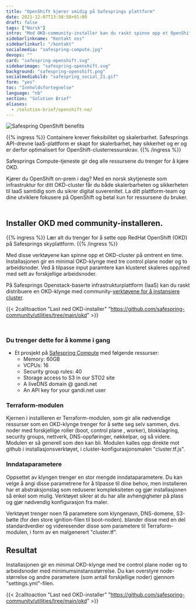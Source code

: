 ```yaml
---
title: "OpenShift kjører smidig på Safesprings plattform"
date: 2021-12-07T13:58:58+01:00
draft: false
tags: ["Norsk"]
intro: "Med OKD-community-installer kan du raskt spinne opp et OpenShift-cluster."
sidebarlinkname: "Kontakt oss"
sidebarlinkurl: "/kontakt"
socialmedia: "safespring-compute.jpg"
devops: ""
card: "safespring-openshift.svg"
sidebarimage: "safespring-openshift.svg"
background: "safespring-openshift.png"
socialmediabild: "safespring_social_21.gif"
form: "yes"
toc: "Innholdsfortegnelse"
language: "nb"
section: "Solution Brief"
aliases:
  - /solution-brief/openshift-no/
---
```


![Safespring OpenShift benefits](/img/safespring_key-points-openshift-2.svg)

{{% ingress %}}
Containere krever fleksibilitet og skalerbarhet. Safesprings API-drevne IaaS-plattform er skapt for skalerbarhet, høy sikkerhet og er og er derfor optimalisert for OpenShift-clusterressurskrav.
{{% /ingress %}}

Safesprings Compute-tjeneste gir deg alle ressursene du trenger for å kjøre OKD.

Kjører du OpenShift on-prem i dag? Med en norsk skytjeneste som infrastruktur for ditt OKD-cluster får du både skalerbarheten og sikkerheten til IaaS samtidig som du sikrer digital suverenitet. La ditt plattform-team og dine utviklere fokusere på OpenShift og betal kun for ressursene du bruker.

<div style="margin-bottom:50px;"></div>

<script data-theme="solarized-dark" id="asciicast-J98pWS97p1zAHM8L1VFmB7Bre" src="https://asciinema.org/a/J98pWS97p1zAHM8L1VFmB7Bre.js" data-autoplay="true" data-loop="true" data-speed="2" async></script>

## Installer OKD med community-installeren.

{{% ingress %}}
Lær alt du trenger for å sette opp RedHat OpenShift (OKD) på Safesprings skyplattform.
{{% /ingress %}}

Med disse verktøyene kan spinne opp et OKD-cluster på omtrent en time. Installasjonen gir en minimal OKD-klynge med tre control plane noder og to arbeidsnoder. Ved å tilpasse input paramtere kan klusteret skaleres opp/ned med sett av forskjellige arbeidsnoder.

På Safesprings Openstack-baserte infrastrukturplattform (IaaS) kan du raskt distribuere en OKD-klynge med community-[verktøyene for å instansiere cluster][1].

{{< 2calltoaction "Last ned OKD-installer" "https://github.com/safespring-community/utilities/tree/main/okd" >}}

<div style="margin-bottom:50px;"></div>

### Du trenger dette for å komme i gang

- Et prosjekt på [Safespring Compute](/services/compute/) med følgende ressurser:
  - Memory: 60GB
  - VCPUs: 16
  - Security group rules: 40
  - Storage access to S3 in our STO2 site
  - A liveDNS domain @ gandi.net
  - An API key for your gandi.net user

### Terraform-modulen

Kjernen i installleren er Terraform-modulen, som gir alle nødvendige ressurser som en OKD-klynge trenger for å sette seg selv sammen, dvs. noder med forskjellige roller (boot, control plane , worker), blokklagring, security groups, nettverk, DNS-oppføringer, nøkkelpar, og så videre. Modulen er så generell som den kan bli. Modulen kalles opp direkte mot github i installasjonsverktøyet, i cluster-konfigurasjonsmalen "cluster.tf.js".

### Inndataparametere

Oppsettet av klyngen trenger en stor mengde inndataparametere. Du kan velge å angi disse parametrene for å tilpasse til dine behov, men installeren har et abstraksjonslag som reduserer kompleksiteten og gjør installasjonen så enkel som mulig. Verktøyet sikrer at du har alle avhengigheter på plass og gjør nødvendig konfigurasjon fra maler.

Verktøyet trenger noen få parametere som klyngenavn, DNS-domene, S3-bøtte (for den store ignition-filen til boot-noden). blander disse med en del standardverdier og videresender disse som parametere til Terraform-modulen, i form av en malgenerert "cluster.tf".

## Resultat

Installasjonen gir en minimal OKD-klynge med tre control plane noder og to arbeidsnoder med minimumsinstansstørrelse. Du kan overstyre node-størrelse og andre parametere (som antall forskjellige noder) gjennom "settings.yml"-filen.

{{< 2calltoaction "Last ned OKD-installer" "https://github.com/safespring-community/utilities/tree/main/okd" >}}

[1]: https://github.com/safespring-community/utilities/tree/main/okd
